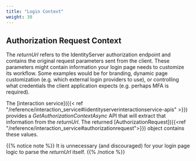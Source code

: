 ```yaml
---
title: "Login Context"
weight: 30
---
```


## Authorization Request Context

The *returnUrl* refers to the IdentityServer authorization endpoint and contains the original request parameters sent from the client.
These parameters might contain information your login page needs to customize its workflow.
Some examples would be for branding, dynamic page customization (e.g. which external login providers to use), or controlling what credentials the client application expects (e.g. perhaps MFA is required).

The [interaction service]({{< ref "/reference/interaction_service#iidentityserverinteractionservice-apis" >}}) provides a *GetAuthorizationContextAsync* API that will extract that information from the *returnUrl*.
The returned [AuthorizationRequest]({{<ref "/reference/interaction_service#authorizationrequest">}}) object contains these values.

{{% notice note %}}
It is unnecessary (and discouraged) for your login page logic to parse the *returnUrl* itself.
{{% /notice %}}

